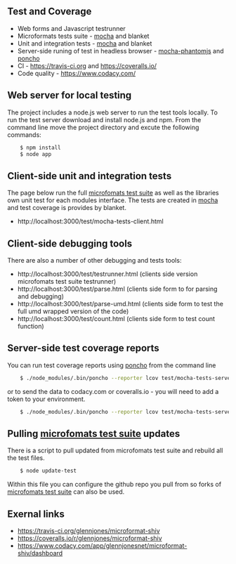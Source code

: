 Test and Coverage
-----------------

* Web forms and Javascript testrunner 
* Microformats tests suite - [mocha](http://mochajs.org/) and blanket
* Unit and integration tests - [mocha](http://mochajs.org/) and blanket
* Server-side runing of test in headless browser - [mocha-phantomjs](https://github.com/metaskills/mocha-phantomjs) and [poncho](https://github.com/deepsweet/poncho)
* CI - https://travis-ci.org and https://coveralls.io/
* Code quality - https://www.codacy.com/



Web server for local testing
----------------------------

The project includes a node.js web server to run the test tools locally. To run the test server download and install node.js and npm. From the command line move the project directory and excute the following commands:

```sh 
    $ npm install
    $ node app
```  


Client-side unit and integration tests
--------------------------------------
The page below run the full [microfomats test suite](https://github.com/microformats/tests) as well as the libraries own unit test for each modules interface. 
The tests are created in [mocha](http://mochajs.org/) and test coverage is provides by blanket.

* http://localhost:3000/test/mocha-tests-client.html



Client-side debugging tools
---------------------------
There are also a number of other debugging and tests tools:

* http://localhost:3000/test/testrunner.html (clients side version microfomats test suite testrunner)
* http://localhost:3000/test/parse.html (clients side form to for parsing and debugging)
* http://localhost:3000/test/parse-umd.html (clients side form to test the full umd wrapped version of the code)
* http://localhost:3000/test/count.html (clients side form to test count function)


    
    
Server-side test coverage reports
--------------------------------------
You can run test coverage reports using [poncho](https://github.com/deepsweet/poncho) from the command line

```sh 
    $ ./node_modules/.bin/poncho --reporter lcov test/mocha-tests-server.html
```  

or to send the data to codacy.com or coveralls.io - you will need to add a token to your environment.

```sh
    $ ./node_modules/.bin/poncho --reporter lcov test/mocha-tests-server.html | ./node_modules/codacy-coverage/bin/codacy-coverage.js
```  


Pulling [microfomats test suite](https://github.com/microformats/tests) updates
-------------------------------------------------------------------------------
There is a script to pull updated from microfomats test suite and rebuild all the test files.

```sh 
    $ node update-test
```  

Within this file you can configure the github repo you pull from so forks of [microfomats test suite](https://github.com/microformats/tests) can also be used.



Exernal links
-------------

* https://travis-ci.org/glennjones/microformat-shiv
* https://coveralls.io/r/glennjones/microformat-shiv
* https://www.codacy.com/app/glennjonesnet/microformat-shiv/dashboard